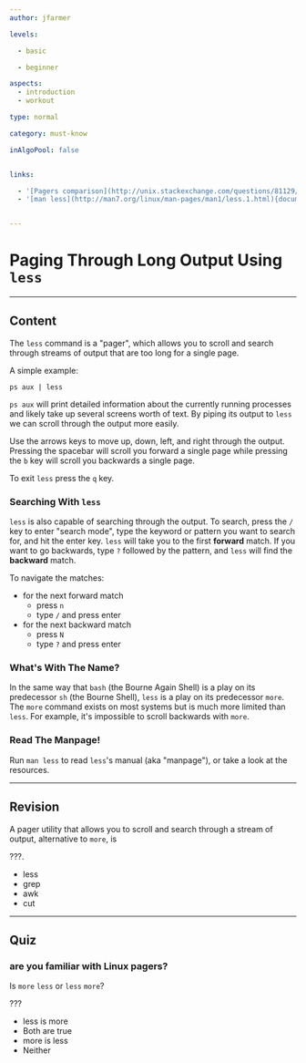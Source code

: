 ```yaml
---
author: jfarmer

levels:

  - basic

  - beginner

aspects:
  - introduction
  - workout

type: normal

category: must-know

inAlgoPool: false


links:

  - '[Pagers comparison](http://unix.stackexchange.com/questions/81129/what-are-the-differences-between-most-more-and-less){website}'
  - '[man less](http://man7.org/linux/man-pages/man1/less.1.html){documentation}'


---
```


# Paging Through Long Output Using `less`

---
## Content

The `less` command is a "pager", which allows you to scroll and search through streams of output that are too long for a single page.

A simple example:

```shell
ps aux | less
```

`ps aux` will print detailed information about the currently running processes and likely take up several screens worth of text.  By piping its output to `less` we can scroll through the output more easily.

Use the arrows keys to move up, down, left, and right through the output.  Pressing the spacebar will scroll you forward a single page while pressing the `b` key will scroll you backwards a single page.

To exit `less` press the `q` key.

### Searching With `less`

`less` is also capable of searching through the output. To search, press the `/` key to enter "search mode", type the keyword or pattern you want to search for, and hit the enter key. `less` will take you to the first **forward** match. If you want to go backwards, type `?` followed by the pattern, and `less` will find the **backward** match.

To navigate the matches:
- for the next forward match
  - press `n`
  - type `/` and press enter
- for the next backward match
  - press `N`
  - type `?` and press enter

### What's With The Name?

In the same way that `bash` (the Bourne Again Shell) is a play on its predecessor `sh` (the Bourne Shell), `less` is a play on its predecessor `more`.  The `more` command exists on most systems but is much more limited than `less`.  For example, it's impossible to scroll backwards with `more`.

### Read The Manpage!

Run `man less` to read `less`'s manual (aka "manpage"), or take a look at the resources.

---
## Revision

A pager utility that allows you to scroll and search through a stream of output, alternative to `more`,  is

???.

* less
* grep
* awk
* cut

---
## Quiz 
### are you familiar with Linux pagers?

Is `more` `less` or `less` `more`?


???

* less is more
* Both are true
* more is less
* Neither
 
 
